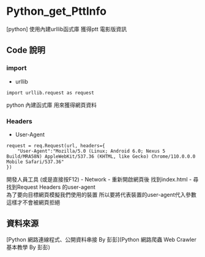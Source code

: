 # Python_get_PttInfo
[python] 使用內建urllib函式庫 獲得ptt 電影版資訊

## Code 說明
### import
* urllib  
```
import urllib.request as request
```
python 內建函式庫 用來獲得網頁資料
  
### Headers 
* User-Agent  
```
request = req.Request(url, headers={
    "User-Agent":"Mozilla/5.0 (Linux; Android 6.0; Nexus 5 Build/MRA58N) AppleWebKit/537.36 (KHTML, like Gecko) Chrome/110.0.0.0 Mobile Safari/537.36"
})
```
開發人員工具 (或是直接按F12) - Network - 重新開啟網頁後 找到index.html - 尋找到Request Headers 的user-agent   
為了要向目標網頁模擬我們使用的裝置 所以要將代表裝置的user-agent代入參數 這樣才不會被網頁拒絕



## 資料來源
[Python 網路連線程式、公開資料串接 By 彭彭](Python 網路爬蟲 Web Crawler 基本教學 By 彭彭)
